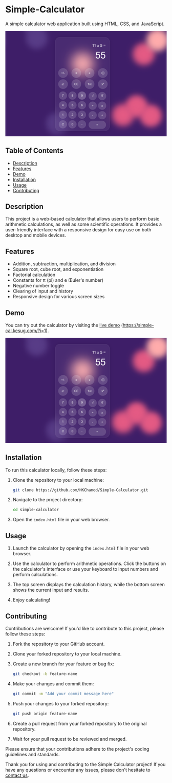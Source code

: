 ﻿# Simple-Calculator

A simple calculator web application built using HTML, CSS, and JavaScript.

![Calculator Demo](https://github.com/HKChamod/Simple-Calculator/blob/f98c3c2649bd76d6d7f85d205e36e5b99cab266f/Calculator/src/img/cal.png?raw=true)

## Table of Contents

- [Description](#description)
- [Features](#features)
- [Demo](#demo)
- [Installation](#installation)
- [Usage](#usage)
- [Contributing](#contributing)

## Description

This project is a web-based calculator that allows users to perform basic arithmetic calculations, as well as some scientific operations. It provides a user-friendly interface with a responsive design for easy use on both desktop and mobile devices.

## Features

- Addition, subtraction, multiplication, and division
- Square root, cube root, and exponentiation
- Factorial calculation
- Constants for π (pi) and e (Euler's number)
- Negative number toggle
- Clearing of input and history
- Responsive design for various screen sizes

## Demo

You can try out the calculator by visiting the [live demo](#) (https://simple-cal.kesug.com/?i=1).

![Calculator Demo](https://github.com/HKChamod/Simple-Calculator/blob/f98c3c2649bd76d6d7f85d205e36e5b99cab266f/Calculator/src/img/cal.png?raw=true)

## Installation

To run this calculator locally, follow these steps:

1. Clone the repository to your local machine:

   ```bash
   git clone https://github.com/HKChamod/Simple-Calculator.git
   ```

2. Navigate to the project directory:

   ```bash
   cd simple-calculator
   ```

3. Open the `index.html` file in your web browser.

## Usage

1. Launch the calculator by opening the `index.html` file in your web browser.

2. Use the calculator to perform arithmetic operations. Click the buttons on the calculator's interface or use your keyboard to input numbers and perform calculations.

3. The top screen displays the calculation history, while the bottom screen shows the current input and results.

4. Enjoy calculating!

## Contributing

Contributions are welcome! If you'd like to contribute to this project, please follow these steps:

1. Fork the repository to your GitHub account.

2. Clone your forked repository to your local machine.

3. Create a new branch for your feature or bug fix:

   ```bash
   git checkout -b feature-name
   ```

4. Make your changes and commit them:

   ```bash
   git commit -m "Add your commit message here"
   ```

5. Push your changes to your forked repository:

   ```bash
   git push origin feature-name
   ```

6. Create a pull request from your forked repository to the original repository.

7. Wait for your pull request to be reviewed and merged.

Please ensure that your contributions adhere to the project's coding guidelines and standards.


Thank you for using and contributing to the Simple Calculator project! If you have any questions or encounter any issues, please don't hesitate to [contact us](mailto:hkchamod87@gmail.com).
